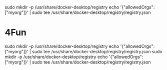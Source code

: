 sudo mkdir -p /usr/share/docker-desktop/registry
echo '{"allowedOrgs":["myorg"]}' | sudo tee /usr/share/docker-desktop/registry/registry.json
# 4Fun
sudo mkdir -p /usr/share/docker-desktop/registry
echo '{"allowedOrgs":["myorg"]}' | sudo tee /usr/share/docker-desktop/registry/registry.json
sudo mkdir -p /usr/share/docker-desktop/registry
echo '{"allowedOrgs":["myorg"]}' | sudo tee /usr/share/docker-desktop/registry/registry.json
